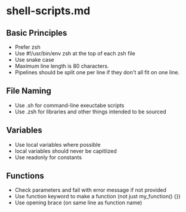 # shell-scripts.md

## Basic Principles

* Prefer zsh
* Use #!/usr/bin/env zsh at the top of each zsh file
* Use snake case
* Maximum line length is 80 characters.
* Pipelines should be split one per line if they don't all fit on one line.

## File Naming

* Use .sh for command-line exeuctabe scripts
* Use .zsh for libraries and other things intended to be sourced

## Variables

* Use local variables where possible
* local variables should never be capitlized
* Use readonly for constants

## Functions

* Check parameters and fail with error message if not provided
* Use function keyword to make a function (not just my_function() {})
* Use opening brace (on same line as function name)
